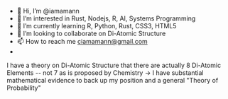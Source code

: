 - 👋 Hi, I’m @iamamann
- 👀 I’m interested in Rust, Nodejs, R, AI, Systems Programming
- 🌱 I’m currently learning R, Python, Rust, CSS3, HTML5
- 💞️ I’m looking to collaborate on Di-Atomic Structure
- 📫 How to reach me ciamamann@gmail.com
- 
I have a theory on Di-Atomic Structure that there are actually 8 Di-Atomic Elements -- not 7 as is proposed by Chemistry -> I have substantial mathematical evidence to back up my position and a general "Theory of Probability"
<!---
iamamann/iamamann is a ✨ special ✨ repository because its `README.md` (this file) appears on your GitHub profile.
You can click the Preview link to take a look at your changes.
--->
